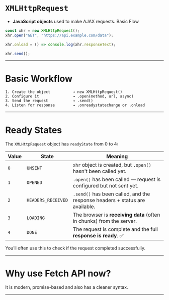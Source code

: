 # `XMLHttpRequest`
- **JavaScript objects** used to make AJAX requests.
Basic Flow
``` js
const xhr = new XMLHttpRequest();
xhr.open("GET", "https://api.example.com/data");

xhr.onload = () => console.log(xhr.responseText);

xhr.send();
```

---
# Basic Workflow
``` text
1. Create the object          → new XMLHttpRequest()
2. Configure it               → .open(method, url, async)
3. Send the request           → .send()
4. Listen for response        → .onreadystatechange or .onload
```

---
# Ready States
The `XMLHttpRequest` object has `readyState` from 0 to 4:

| Value | State              | Meaning                                                                     |
| ----- | ------------------ | --------------------------------------------------------------------------- |
| `0`   | `UNSENT`           | `xhr` object is created, but `.open()` hasn't been called yet.              |
| `1`   | `OPENED`           | `.open()` has been called — request is configured but not sent yet.         |
| `2`   | `HEADERS_RECEIVED` | `.send()` has been called, and the response headers + status are available. |
| `3`   | `LOADING`          | The browser is **receiving data** (often in chunks) from the server.        |
| `4`   | `DONE`             | The request is complete and the full **response is ready**. ✅               |

You’ll often use this to check if the request completed successfully.

---
# Why use Fetch API now?
It is modern, promise-based and also has a cleaner syntax.

---





















